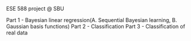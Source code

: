 ESE 588 project @ SBU

Part 1 - Bayesian linear regression(A. Sequential Bayesian learning, B. Gaussian basis functions)
Part 2 - Classification
Part 3 - Classification of real data
